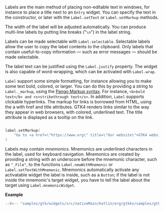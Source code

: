 Labels are the main method of placing non-editable text in windows, for instance to place a title next to an `Entry`
widget. You can specify the text in the constructor, or later with the `Label.setText` or `Label.setMarkup` methods.

The width of the label will be adjusted automatically. You can produce multi-line labels by putting line breaks ("`\n`")
in the label string.

Labels can be made selectable with `Label.selectable`. Selectable labels allow the user to copy the label contents to
the clipboard. Only labels that contain useful-to-copy information — such as error messages — should be made selectable.

The label text can be justified using the `Label.justify` property. The widget is also capable of word-wrapping, which
can be activated with `Label.wrap`.

`Label` support some simple formatting, for instance allowing you to make some text bold, colored, or larger. You can do
this by providing a string to `Label._markup`, using
the [Pango Markup syntax](https://docs.gtk.org/Pango/pango_markup.html). For
instance, ``<b>bold text</b> and <s>strikethrough text</s>``.
In addition, `Label` supports clickable hyperlinks. The markup for links is borrowed from HTML, using the a with href
and title attributes. GTK4 renders links similar to the way they appear in web browsers, with colored, underlined text.
The title attribute is displayed as a tooltip on the link.

```kotlin

label.setMarkup(
    "Go to <a href=\"https://www.org\" title=\"Our website\">GTK4 website</a> for more"
)
```

Labels may contain *mnemonics*. Mnemonics are underlined characters in the label, used for keyboard navigation.
Mnemonics are created by providing a string with an underscore before the mnemonic character, such as `"_File"`, to the
functions `Label.newWithMnemonic` or `Label.setTextWithMnemonic`.
Mnemonics automatically activate any activatable widget the label is inside, such as a `Button`; if the label is not
inside the mnemonic's target widget, you have to tell the label about the target using `Label.mnemonicWidget`.

**Example**

``` kotlin title="samples/gtk/widgets/src/nativeMain/kotlin/org/gtkkn/samples/gtk/widgets/Label.kt"
--8<-- "samples/gtk/widgets/src/nativeMain/kotlin/org/gtkkn/samples/gtk/widgets/Label.kt"
```
